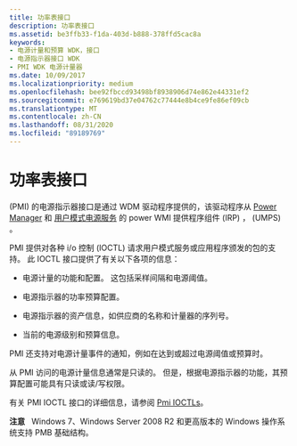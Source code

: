 ```yaml
---
title: 功率表接口
description: 功率表接口
ms.assetid: be3ffb33-f1da-403d-b888-378ffd5cac8a
keywords:
- 电源计量和预算 WDK，接口
- 电源指示器接口 WDK
- PMI WDK 电源计量器
ms.date: 10/09/2017
ms.localizationpriority: medium
ms.openlocfilehash: bee92fbccd93498bf8938906d74e862e44331ef2
ms.sourcegitcommit: e769619bd37e04762c77444e8b4ce9fe86ef09cb
ms.translationtype: MT
ms.contentlocale: zh-CN
ms.lasthandoff: 08/31/2020
ms.locfileid: "89189769"
---
```

# <a name="power-meter-interface"></a>功率表接口


 (PMI) 的电源指示器接口是通过 WDM 驱动程序提供的，该驱动程序从 [Power Manager](../kernel/power-manager.md) 和 [用户模式电源服务](user-mode-power-service.md) 的 power WMI 提供程序组件 (IRP) ， (UMPS) 。

PMI 提供对各种 i/o 控制 (IOCTL) 请求用户模式服务或应用程序颁发的包的支持。 此 IOCTL 接口提供了有关以下各项的信息：

-   电源计量的功能和配置。 这包括采样间隔和电源阈值。

-   电源指示器的功率预算配置。

-   电源指示器的资产信息，如供应商的名称和计量器的序列号。

-   当前的电源级别和预算信息。

PMI 还支持对电源计量事件的通知，例如在达到或超过电源阈值或预算时。

从 PMI 访问的电源计量信息通常是只读的。 但是，根据电源指示器的功能，其预算配置可能具有只读或读/写权限。

有关 PMI IOCTL 接口的详细信息，请参阅 [Pmi IOCTLs](/windows-hardware/drivers/ddi/pmi/index)。

 
**注意**   Windows 7、Windows Server 2008 R2 和更高版本的 Windows 操作系统支持 PMB 基础结构。


